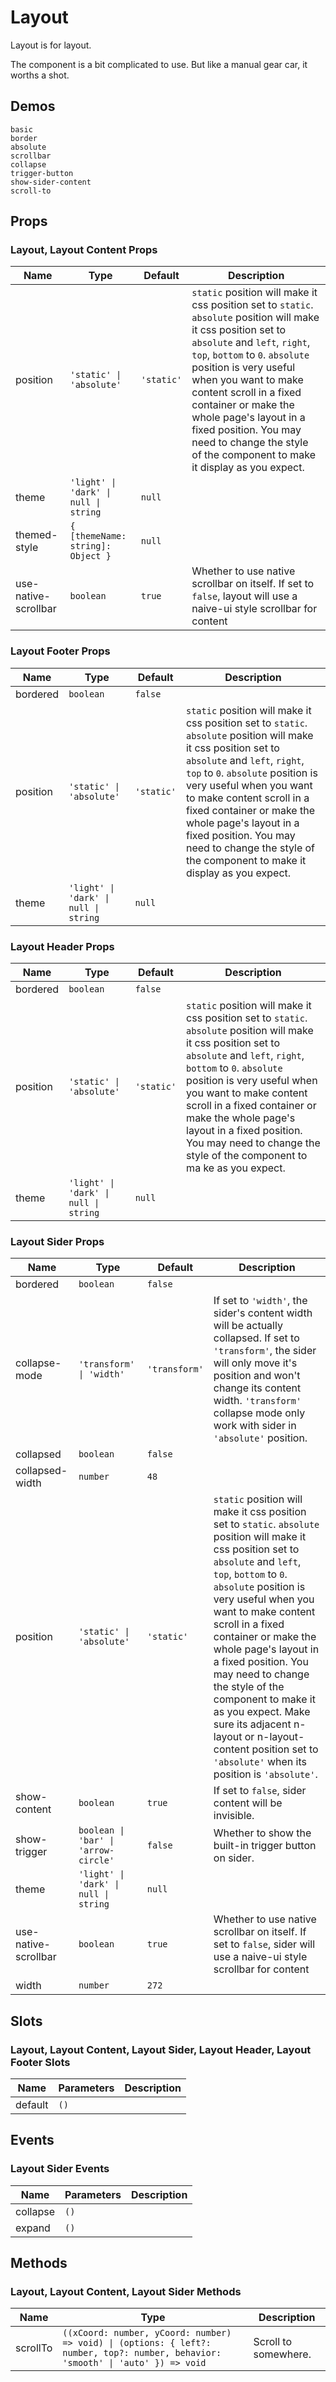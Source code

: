 # Layout
<!--single-column-->
Layout is for layout.

The component is a bit complicated to use. But like a manual gear car, it worths a shot. 
## Demos
```demo
basic
border
absolute
scrollbar
collapse
trigger-button
show-sider-content
scroll-to
```
## Props
### Layout, Layout Content Props
|Name|Type|Default|Description|
|-|-|-|-|
|position|`'static' \| 'absolute'`|`'static'`|`static` position will make it css position set to `static`. `absolute` position will make it css position set to `absolute` and `left`, `right`, `top`, `bottom` to `0`. `absolute` position is very useful when you want to make content scroll in a fixed container or make the whole page's layout in a fixed position. You may need to change the style of the component to make it display as you expect.|
|theme|`'light' \| 'dark' \| null \| string`|`null`||
|themed-style|`{ [themeName: string]: Object }`|`null`||
|use-native-scrollbar|`boolean`|`true`|Whether to use native scrollbar on itself. If set to `false`, layout will use a naive-ui style scrollbar for content|

### Layout Footer Props
|Name|Type|Default|Description|
|-|-|-|-|
|bordered|`boolean`|`false`||
|position|`'static' \| 'absolute'`|`'static'`|`static` position will make it css position set to `static`. `absolute` position will make it css position set to `absolute` and `left`, `right`, `top` to `0`. `absolute` position is very useful when you want to make content scroll in a fixed container or make the whole page's layout in a fixed position. You may need to change the style of the component to make it display as you expect.|
|theme|`'light' \| 'dark' \| null \| string`|`null`||


### Layout Header Props
|Name|Type|Default|Description|
|-|-|-|-|
|bordered|`boolean`|`false`||
|position|`'static' \| 'absolute'`|`'static'`|`static` position will make it css position set to `static`. `absolute` position will make it css position set to `absolute` and `left`, `right`, `bottom` to `0`. `absolute` position is very useful when you want to make content scroll in a fixed container or make the whole page's layout in a fixed position. You may need to change the style of the component to ma ke as you expect.|
|theme|`'light' \| 'dark' \| null \| string`|`null`||

### Layout Sider Props
|Name|Type|Default|Description|
|-|-|-|-|
|bordered|`boolean`|`false`||
|collapse-mode|`'transform' \| 'width'`|`'transform'`|If set to `'width'`, the sider's content width will be actually collapsed. If set to `'transform'`, the sider will only move it's position and won't change its content width. `'transform'` collapse mode only work with sider in `'absolute'` position.|
|collapsed|`boolean`|`false`||
|collapsed-width|`number`|`48`||
|position|`'static' \| 'absolute'`|`'static'`|`static` position will make it css position set to `static`. `absolute` position will make it css position set to `absolute` and `left`, `top`, `bottom` to `0`. `absolute` position is very useful when you want to make content scroll in a fixed container or make the whole page's layout in a fixed position. You may need to change the style of the component to make it as you expect. Make sure its adjacent n-layout or n-layout-content position set to `'absolute'` when its position is `'absolute'`.|
|show-content|`boolean`|`true`|If set to `false`, sider content will be invisible.|
|show-trigger|`boolean \| 'bar' \| 'arrow-circle'`|`false`|Whether to show the built-in trigger button on sider.|
|theme|`'light' \| 'dark' \| null \| string`|`null`||
|use-native-scrollbar|`boolean`|`true`|Whether to use native scrollbar on itself. If set to `false`, sider will use a naive-ui style scrollbar for content|
|width|`number`|`272`||


## Slots
### Layout, Layout Content, Layout Sider, Layout Header, Layout Footer Slots
|Name|Parameters|Description|
|-|-|-|
|default|`()`||

## Events
### Layout Sider Events
|Name|Parameters|Description|
|-|-|-|
|collapse|`()`||
|expand|`()`||


## Methods
### Layout, Layout Content, Layout Sider Methods
|Name|Type|Description|
|-|-|-|
|scrollTo|`((xCoord: number, yCoord: number) => void) \| (options: { left?: number, top?: number, behavior: 'smooth' \| 'auto' }) => void`|Scroll to somewhere.|